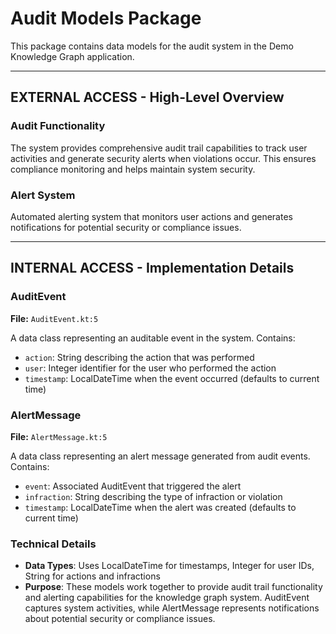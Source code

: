 # Audit Models Package

This package contains data models for the audit system in the Demo Knowledge Graph application.

---

## **EXTERNAL ACCESS** - High-Level Overview

### Audit Functionality
The system provides comprehensive audit trail capabilities to track user activities and generate security alerts when violations occur. This ensures compliance monitoring and helps maintain system security.

### Alert System
Automated alerting system that monitors user actions and generates notifications for potential security or compliance issues.

---

## **INTERNAL ACCESS** - Implementation Details

### AuditEvent
**File:** `AuditEvent.kt:5`

A data class representing an auditable event in the system. Contains:
- `action`: String describing the action that was performed
- `user`: Integer identifier for the user who performed the action
- `timestamp`: LocalDateTime when the event occurred (defaults to current time)

### AlertMessage
**File:** `AlertMessage.kt:5`

A data class representing an alert message generated from audit events. Contains:
- `event`: Associated AuditEvent that triggered the alert
- `infraction`: String describing the type of infraction or violation
- `timestamp`: LocalDateTime when the alert was created (defaults to current time)

### Technical Details
- **Data Types**: Uses LocalDateTime for timestamps, Integer for user IDs, String for actions and infractions
- **Purpose**: These models work together to provide audit trail functionality and alerting capabilities for the knowledge graph system. AuditEvent captures system activities, while AlertMessage represents notifications about potential security or compliance issues.